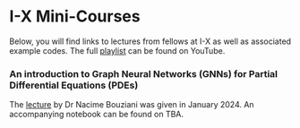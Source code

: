 # I-X Mini-Courses

Below, you will find links to lectures from fellows at I-X as well as associated example codes. The full [playlist](https://www.youtube.com/playlist?list=PL2-Jnkrqr78ppYFcTnePEUBA6uvmTRgUm) can be found on YouTube. 

### An introduction to Graph Neural Networks (GNNs) for Partial Differential Equations (PDEs)

The [lecture](https://www.youtube.com/watch?v=vOEYd_cR6Hk&list=PL2-Jnkrqr78ppYFcTnePEUBA6uvmTRgUm) by Dr Nacime Bouziani was given in January 2024. An accompanying notebook can be found on TBA.
